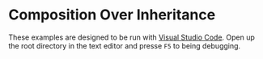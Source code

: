 # Composition Over Inheritance
These examples are designed to be run with [Visual Studio Code](https://code.visualstudio.com/). Open up the root directory in the text editor and presse `F5` to being debugging.
